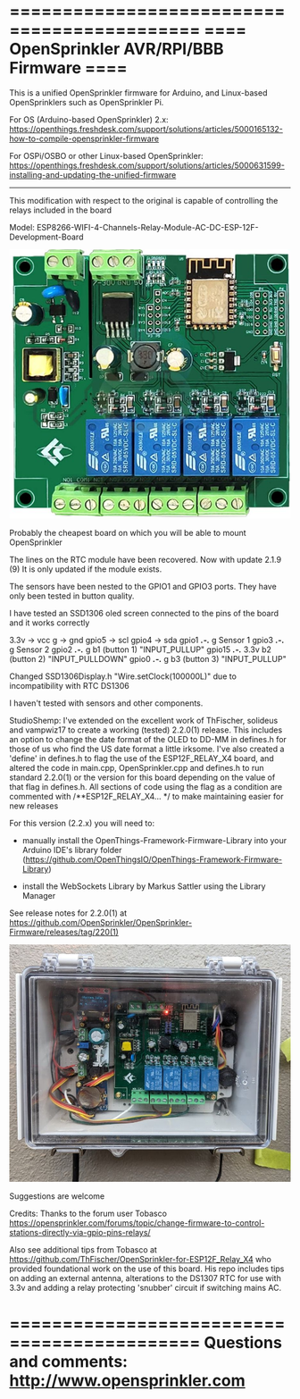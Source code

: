 ============================================
==== OpenSprinkler AVR/RPI/BBB Firmware ====
============================================

This is a unified OpenSprinkler firmware for Arduino, and Linux-based OpenSprinklers such as OpenSprinkler Pi.

For OS (Arduino-based OpenSprinkler) 2.x:
https://openthings.freshdesk.com/support/solutions/articles/5000165132-how-to-compile-opensprinkler-firmware

For OSPi/OSBO or other Linux-based OpenSprinkler:
https://openthings.freshdesk.com/support/solutions/articles/5000631599-installing-and-updating-the-unified-firmware


--------------------------------------------

This modification with respect to the original is capable of controlling the relays included in the board

Model: ESP8266-WIFI-4-Channels-Relay-Module-AC-DC-ESP-12F-Development-Board

![ESP12F_Relay_X4](https://github.com/StudioShemp/OpenSprinkler-ESP8266-WIFI-4-Channels-Relay-Module-AC-DC-ESP-12F-Development-Board/blob/master/images/ESP12F_Relay_X4.jpg) 

Probably the cheapest board on which you will be able to mount OpenSprinkler

The lines on the RTC module have been recovered. Now with update 2.1.9 (9) It is only updated if the module exists.

The sensors have been nested to the GPIO1 and GPIO3 ports. They have only been tested in button quality.

I have tested an SSD1306 oled screen connected to the pins of the board and it works correctly
  
  3.3v   -> vcc
  g      -> gnd
  gpio5  -> scl
  gpio4  -> sda
  gpio1  ___.-.___ g                 Sensor 1
  gpio3  ___.-.___ g                 Sensor 2
  gpio2  ___.-.___ g                 b1 (button 1) "INPUT_PULLUP"
  gpio15 ___.-.___ 3.3v              b2 (button 2) "INPUT_PULLDOWN"
  gpio0  ___.-.___ g                 b3 (button 3) "INPUT_PULLUP"

Changed SSD1306Display.h "Wire.setClock(100000L)" due to incompatibility with RTC DS1306

I haven't tested with sensors and other components. 

StudioShemp:
I've extended on the excellent work of ThFischer, solideus and vampwiz17 to create a working (tested) 2.2.0(1) release. This includes an option to change the date format of the OLED to DD-MM in defines.h for those of us who find the US date format a little irksome. I've also created a 'define' in defines.h to flag the use of the ESP12F_RELAY_X4 board, and altered the code in main.cpp, OpenSprinkler.cpp and defines.h to run standard 2.2.0(1) or the version for this board depending on the value of that flag in defines.h. All sections of code using the flag as a condition are commented with /**ESP12F_RELAY_X4... */ to make maintaining easier for new releases

For this version (2.2.x) you will need to:
 - manually install the OpenThings-Framework-Firmware-Library into your Arduino IDE's library folder 
   (https://github.com/OpenThingsIO/OpenThings-Framework-Firmware-Library)

 - install the WebSockets Library by Markus Sattler using the Library Manager

See release notes for 2.2.0(1) at https://github.com/OpenSprinkler/OpenSprinkler-Firmware/releases/tag/220(1) 

![Built](https://github.com/StudioShemp/OpenSprinkler-ESP8266-WIFI-4-Channels-Relay-Module-AC-DC-ESP-12F-Development-Board/blob/master/images/OpenSprinkler220.jpg) 

Suggestions are welcome

Credits: Thanks to the forum user Tobasco
https://opensprinkler.com/forums/topic/change-firmware-to-control-stations-directly-via-gpio-pins-relays/

Also see additional tips from Tobasco at https://github.com/ThFischer/OpenSprinkler-for-ESP12F_Relay_X4 who provided foundational work on the use of this board. His repo includes tips on adding an external antenna, alterations to the DS1307 RTC for use with 3.3v and adding a relay protecting 'snubber' circuit if switching mains AC. 


============================================
Questions and comments:
http://www.opensprinkler.com
============================================

